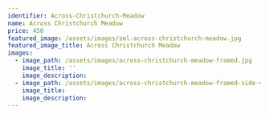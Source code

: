 ```yaml
---
identifier: Across-Christchurch-Meadow
name: Across Christchurch Meadow
price: 450
featured_image: /assets/images/sml-across-christchurch-meadow.jpg
featured_image_title: Across Christchurch Meadow
images:
  - image_path: /assets/images/across-christchurch-meadow-framed.jpg
    image_title: ''
    image_description:
  - image_path: /assets/images/across-christchurch-meadow-framed-side-view.jpg
    image_title:
    image_description:
---
```

